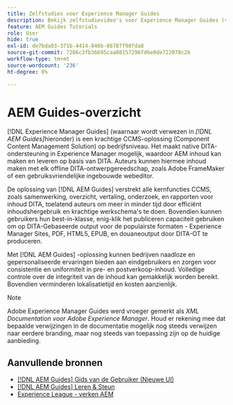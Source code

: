 ```yaml
---
title: Zelfstudies voor Experience Manager Guides
description: Bekijk zelfstudievideo's voor Experience Manager Guides (voorheen XML Documentation voor Adobe Experience Manager). Meer informatie over ondersteuning voor native DITA en gestructureerde authoring in Experience Manager.
feature: AEM Guides Tutorials
role: User
hide: true
exl-id: de7bda03-371b-4414-846b-86787f98fda8
source-git-commit: 7286c3fb36695caa08157296fd6e0de722078c2b
workflow-type: tm+mt
source-wordcount: '236'
ht-degree: 0%

---
```


# AEM Guides-overzicht

[!DNL Experience Manager Guides] (waarnaar wordt verwezen in _[!DNL AEM Guides]_&#x200B;hieronder) is een krachtige CCMS-oplossing (Component Content Management Solution) op bedrijfsniveau. Het maakt native DITA-ondersteuning in Experience Manager mogelijk, waardoor AEM inhoud kan maken en leveren op basis van DITA. Auteurs kunnen hiermee inhoud maken met elk offline DITA-ontwerpgereedschap, zoals Adobe FrameMaker of een gebruiksvriendelijke ingebouwde webeditor.

De oplossing van [!DNL AEM Guides] verstrekt alle kernfuncties CCMS, zoals samenwerking, overzicht, vertaling, onderzoek, en rapporten voor inhoud DITA, toelatend auteurs om meer in minder tijd door efficiënt inhoudshergebruik en krachtige werkschema&#39;s te doen. Bovendien kunnen gebruikers hun best-in-klasse, enig-klik het publiceren capaciteit gebruiken om op DITA-Gebaseerde output voor de populairste formaten - Experience Manager Sites, PDF, HTML5, EPUB, en douaneoutput door DITA-OT te produceren.

Met [!DNL AEM Guides] -oplossing kunnen bedrijven naadloze en gepersonaliseerde ervaringen bieden aan eindgebruikers en zorgen voor consistentie en uniformiteit in pre- en postverkoop-inhoud. Volledige controle over de integriteit van de inhoud kan gemakkelijk worden bereikt. Bovendien verminderen lokalisatietijd en kosten aanzienlijk.

>[!NOTE]
> 
> Adobe Experience Manager Guides werd vroeger gemerkt als _XML Documentation voor Adobe Experience Manager_. Houd er rekening mee dat bepaalde verwijzingen in de documentatie mogelijk nog steeds verwijzen naar eerdere branding, maar nog steeds van toepassing zijn op de huidige aanbieding.

## Aanvullende bronnen

* [[!DNL AEM Guides]  Gids van de Gebruiker (Nieuwe UI) ](https://experienceleague.adobe.com/nl/docs/experience-manager-guides/using/overview)
* [[!DNL AEM Guides]  Leren &amp; Steun ](https://helpx.adobe.com/nl/support/xml-documentation-for-experience-manager.html)
* [ Experience League - verken AEM ](https://business.adobe.com/products/experience-manager/adobe-experience-manager.html)
